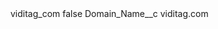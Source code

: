 <?xml version="1.0" encoding="UTF-8"?>
<CustomMetadata xmlns="http://soap.sforce.com/2006/04/metadata" xmlns:xsi="http://www.w3.org/2001/XMLSchema-instance" xmlns:xsd="http://www.w3.org/2001/XMLSchema">
    <label>viditag_com</label>
    <protected>false</protected>
    <values>
        <field>Domain_Name__c</field>
        <value xsi:type="xsd:string">viditag.com</value>
    </values>
</CustomMetadata>

